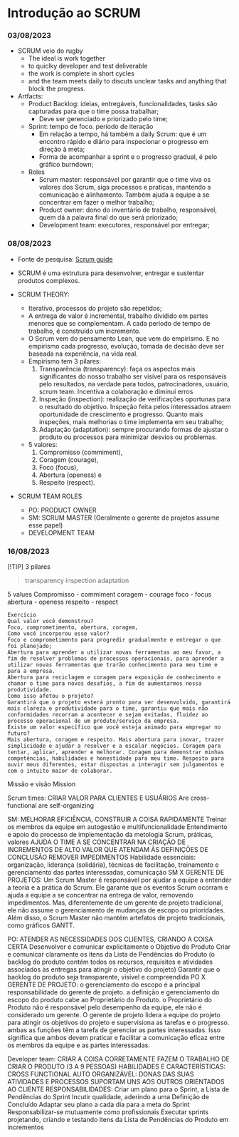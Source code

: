 # Introdução ao SCRUM
### 03/08/2023
- SCRUM veio do rugby
  - The ideal is work together
  - to quiclky developer and test deliverable
  - the work is complete in short cycles
  - and the team meets daily to discuts unclear tasks and anything that block the progress.
- Artfacts:
  - Product Backlog: ideias, entregáveis, funcionalidades, tasks são capturadas para que o time possa trabalhar;
    - Deve ser gerenciado e priorizado pelo time;
  - Sprint: tempo de foco. período de iteração
    - Em relação a tempo, há também a daily Scrum: que é um encontro rápido e diário para inspecionar o progresso em direção à meta;
    - Forma de acompanhar a sprint e o progresso gradual, é pelo gráfico burndown;
  - Roles
    - Scrum master: responsável por garantir que o time viva os valores dos Scrum, siga processos e praticas, mantendo a comunicação e alinhamento. Também ajuda a equipe a se concentrar em fazer o melhor trabalho;
    - Product owner: dono do inventário de trabalho, responsável, quem dá a palavra final do que será priorizado;
    - Development team: executores, responsável por entregar;
   
### 08/08/2023 
  - Fonte de pesquisa: [Scrum guide](scrumguides.org)
  - SCRUM é uma estrutura para desenvolver, entregar e sustentar produtos complexos.
  - SCRUM THEORY:
    - Iterativo, processos do projeto são repetidos;
    - A entrega de valor é incremental, trabalho dividido em partes menores que se complementam. A cada período de tempo de trabalho, é construído um incremento.
    - O Scrum vem do pensamento Lean, que vem do empirismo. E no empirismo cada progresso, evolução, tomada de decisão deve ser baseada na experiência, na vida real.
    - Empirismo tem 3 pilares: 
      1. Transparência (transparency): faça os aspectos mais significantes do nosso trabalho ser visível para os responsáveis pelo resultados, na verdade para todos, patrocinadores, usuário, scrum team. Incentiva a colaboração e diminui erros
      2. Inspeção (inspection): realização de verificações oportunas para o resultado do objetivo. Inspeção feita pelos interessados atraem oportunidade de crescimento e progresso. Quanto mais inspeções, mais melhorias o time implementa em seu trabalho;
      3. Adaptação (adaptation): sempre procurando formas de ajustar o produto ou processos para minimizar desvios ou problemas.
    - 5 valores:
      1. Compromisso (commiment),
      2. Coragem (courage),
      3. Foco (focus), 
      4. Abertura (openess) e
      5. Respeito (respect).

  - SCRUM TEAM ROLES
    - PO: PRODUCT OWNER
    - SM: SCRUM MASTER (Geralmente o gerente de projetos assume esse papel)
    - DEVELOPMENT TEAM

### 16/08/2023
[!TIP] 3 pilares 
> transparency
> inspection
> adaptation

5 values
Compromisso - commiment
coragem - courage
foco - focus
abertura - openess
respeito - respect

```
Exercício
Qual valor você demonstrou?
Foco, comprometimento, abertura, coragem, 
Como você incorporou esse valor?
Foco e comprometimento para progredir gradualmente e entregar o que foi planejado;
Abertura para aprender a utilizar novas ferramentas ao meu favor, a fim de resolver problemas de processos operacionais, para aprender a utilizar novas ferramentas que trarão conhecimento para meu time e para a empresa.
Abertura para reciclagem e coragem para exposição de conhecimento e chamar o time para novos desafios, a fim de aumentarmos nossa produtividade.
Como isso afetou o projeto?
Garantirá que o projeto esterá pronto para ser desenvolvido, garantirá mais clareza e produtividade para o time, garantiu que mais não conformidades recorram a acontecer e sejam evitadas, fluidez ao processo operacional de um produto/serviço da empresa.
Existe um valor específico que você esteja animado para empregar no futuro?
Mais abertura, coragem e respeito. Mais abertura para inovar, trazer simplicidade e ajudar a resolver e a escalar negócios. Coragem para tentar, aplicar, aprender e melhorar. Coragem para demonstrar minhas competências, habilidades e honestidade para meu time. Respeito para ouvir meus diferentes, estar dispostas a interagir sem julgamentos e com o intuito maior de colaborar. 
````

Missão e visão
Mission 

Scrum times: CRIAR VALOR PARA CLIENTES E USUÁRIOS
Are cross-functional
are self-organizing

SM: MELHORAR EFICIÊNCIA, CONSTRUIR A COISA RAPIDAMENTE
Treinar os membros da equipe em autogestão e multifuncionalidade
Entendimento e apoio do processo de implementação da metologia Scrum, práticas, valores
AJUDA O TIME A SE CONCENTRAR NA CRIAÇÃO DE INCREMENTOS DE ALTO VALOR QUE ATENDAM ÀS DEFINIÇÕES DE CONCLUSÃO
REMOVER IMPEDIMENTOS
Habilidade essenciais: organização, liderança (solidária), técnicas de facilitação, treinamento e gerenciamento das partes interessadas, comunicação
SM X GERENTE DE PROJETOS: 
Um Scrum Master é responsável por ajudar a equipe a entender a teoria e a prática do Scrum. Ele garante que os eventos Scrum ocorram e ajuda a equipe a se concentrar na entrega de valor, removendo impedimentos. 
Mas, diferentemente de um gerente de projeto tradicional, ele não assume o gerenciamento de mudanças de escopo ou prioridades. Além disso, o Scrum Master não mantém artefatos de projeto tradicionais, como gráficos GANTT.

PO: ATENDER AS NECESSIDADES DOS CLIENTES, CRIANDO A COISA CERTA
Desenvolver e comunicar explicitamente o Objetivo do Produto
Criar e comunicar claramente os itens da Lista de Pendências do Produto (o backlog do produto contém todos os recursos, requisitos e atividades associados às entregas para atingir o objetivo do projeto)
Garantir que o backlog do produto seja transparente, visível e compreendida
PO X GERENTE DE PROJETO:
o gerenciamento do escopo é a principal responsabilidade do gerente de projeto.
a definição e gerenciamento do escopo do produto cabe ao Proprietário do Produto.
o Proprietário do Produto não é responsável pelo desempenho da equipe, ele não é considerado um gerente. 
O gerente de projeto lidera a equipe do projeto para atingir os objetivos do projeto e supervisiona as tarefas e o progresso.
ambas as funções têm a tarefa de gerenciar as partes interessadas. Isso significa que ambos devem praticar e facilitar a comunicação eficaz entre os membros da equipe e as partes interessadas.

Developer team: CRIAR A COISA CORRETAMENTE
FAZEM O TRABALHO DE CRIAR O PRODUTO (3 A 9 PESSOAS)
HABILIDADES E CARACTERÍSTICAS:
CROSS FUNCTIONAL
AUTO ORGANIZÁVEL: DONAS DAS SUAS ATIVIDADES E PROCESSOS
SUPORTAM UNS AOS OUTROS
ORIENTADOS AO CLIENTE
RESPONSABILIDADES:
Criar um plano para o Sprint, a Lista de Pendências do Sprint 
Incutir qualidade, aderindo a uma Definição de Concluído
Adaptar seu plano a cada dia para a meta do Sprint
Responsabilizar-se mutuamente como profissionais
Executar sprints projetando, criando e testando itens da Lista de Pendências do Produto em incrementos

